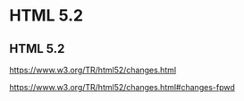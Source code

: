 # HTML 5.2




## HTML 5.2

https://www.w3.org/TR/html52/changes.html

https://www.w3.org/TR/html52/changes.html#changes-fpwd













